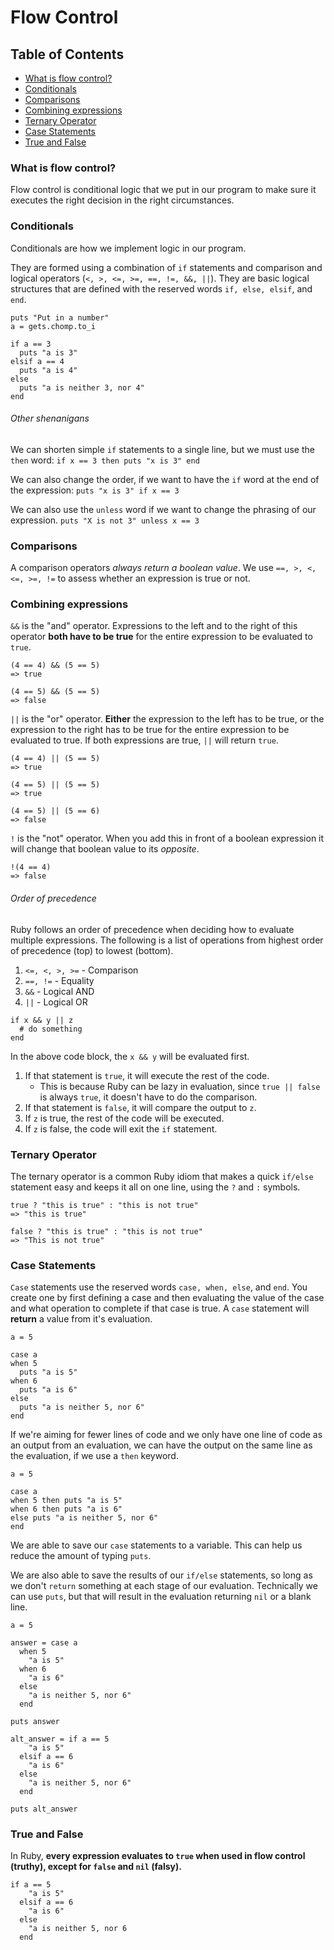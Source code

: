 # Flow Control

## Table of Contents
- [What is flow control?](#what-is-flow-control)
- [Conditionals](#conditionals)
- [Comparisons](#comparisons)
- [Combining expressions](#combining-expressions)
- [Ternary Operator](#ternary-operator)
- [Case Statements](#case-statements)
- [True and False](#true-and-false)

### What is flow control?
Flow control is conditional logic that we put in our program to make sure it executes the right decision in the right circumstances. 

### Conditionals
Conditionals are how we implement logic in our program. 

They are formed using a combination of `if` statements and comparison and logical operators (`<, >, <=, >=, ==, !=, &&, ||`). They are basic logical structures that are defined with the reserved words `if, else, elsif`, and `end`. 
```
puts "Put in a number"
a = gets.chomp.to_i

if a == 3
  puts "a is 3"
elsif a == 4
  puts "a is 4"
else
  puts "a is neither 3, nor 4"
end
```

###### Other shenanigans
We can shorten simple `if` statements to a single line, but we must use the `then` word:
`if x == 3 then puts "x is 3" end`

We can also change the order, if we want to have the `if` word at the end of the expression:
`puts "x is 3" if x == 3`

We can also use the `unless` word if we want to change the phrasing of our expression. 
`puts "X is not 3" unless x == 3`

### Comparisons
A comparison operators _always return a boolean value_. We use `==, >, <, <=, >=, !=` to assess whether an expression is true or not. 

### Combining expressions
`&&` is the "and" operator. Expressions to the left and to the right of this operator __both have to be true__ for the entire expression to be evaluated to `true`.
```
(4 == 4) && (5 == 5)
=> true

(4 == 5) && (5 == 5)
=> false
```

`||` is the "or" operator. __Either__ the expression to the left has to be true, or the expression to the right has to be true for the entire expression to be evaluated to true. If both expressions are true, `||` will return `true`.
```
(4 == 4) || (5 == 5)
=> true

(4 == 5) || (5 == 5)
=> true

(4 == 5) || (5 == 6)
=> false
```

`!` is the "not" operator. When you add this in front of a boolean expression it will change that boolean value to its *opposite*.
```
!(4 == 4)
=> false
```
###### Order of precedence
Ruby follows an order of precedence when deciding how to evaluate multiple expressions. The following is a list of operations from highest order of precedence (top) to lowest (bottom).

1. `<=, <, >, >=` - Comparison
2. `==, !=` - Equality
3. `&&` - Logical AND
4. `||` - Logical OR
```
if x && y || z
  # do something
end
```
In the above code block, the `x && y` will be evaluated first. 
1. If that statement is `true`, it will execute the rest of the code. 
    - This is because Ruby can be lazy in evaluation, since `true || false` is always `true`, it doesn't have to do the comparison.
2. If that statement is `false`, it will compare the output to `z`.
3. If `z` is true, the rest of the code will be executed.
4. If `z` is false, the code will exit the `if` statement.

### Ternary Operator
The ternary operator is a common Ruby idiom that makes a quick `if/else` statement easy and keeps it all on one line, using the `?` and `:` symbols.
```
true ? "this is true" : "this is not true"
=> "this is true"

false ? "this is true" : "this is not true"
=> "This is not true"
```

### Case Statements
`Case` statements use the reserved words `case, when, else`, and `end`. You create one by first defining a case and then evaluating the value of the case and what operation to complete if that case is true. A `case` statement will __return__ a value from it's evaluation. 
```
a = 5

case a
when 5
  puts "a is 5"
when 6
  puts "a is 6"
else
  puts "a is neither 5, nor 6"
end
```
If we're aiming for fewer lines of code and we only have one line of code as an output from an evaluation, we can have the output on the same line as the evaluation, if we use a `then` keyword.
```
a = 5

case a
when 5 then puts "a is 5"
when 6 then puts "a is 6"
else puts "a is neither 5, nor 6"
end
```
We are able to save our `case` statements to a variable. This can help us reduce the amount of typing `puts`. 

We are also able to save the results of our `if/else` statements, so long as we don't `return` something at each stage of our evaluation. Technically we can use `puts`, but that will result in the evaluation returning `nil` or a blank line. 
```
a = 5

answer = case a
  when 5
    "a is 5"
  when 6
    "a is 6"
  else
    "a is neither 5, nor 6"
  end

puts answer

alt_answer = if a == 5
    "a is 5"
  elsif a == 6 
    "a is 6"
  else
    "a is neither 5, nor 6"
  end

puts alt_answer
```
### True and False
In Ruby, __every expression evaluates to `true` when used in flow control (truthy), except for `false` and `nil` (falsy).__
```
if a == 5
    "a is 5"
  elsif a == 6 
    "a is 6"
  else
    "a is neither 5, nor 6 
  end
  ```
  